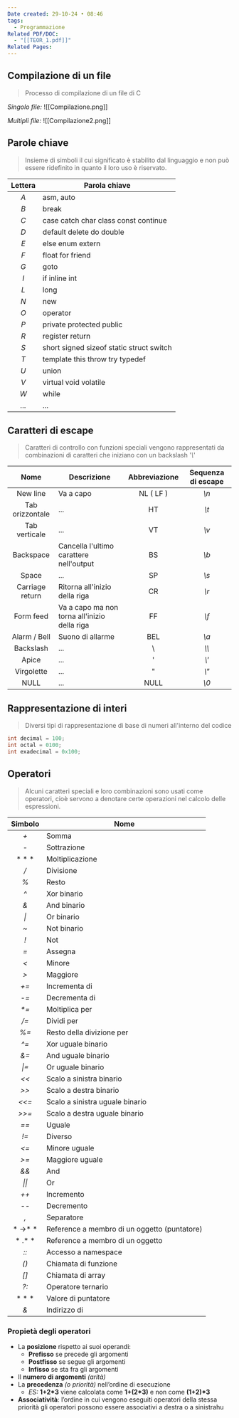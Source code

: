 ```yaml
---
Date created: 29-10-24 • 08:46
tags:
  - Programmazione
Related PDF/DOC:
  - "[[TEOR_1.pdf]]"
Related Pages:
---
```

## Compilazione di un file
> Processo di compilazione di un file di C

*Singolo file:*
![[Compilazione.png]]


*Multipli file:*
![[Compilazione2.png]]

## Parole chiave
> Insieme di simboli il cui significato è stabilito dal linguaggio e non può essere ridefinito in quanto il loro uso è riservato.

| **Lettera** | Parola chiave                                 |
| :---------: | --------------------------------------------- |
|     *A*     | asm, auto                                     |
|     *B*     | break                                         |
|     *C*     | case catch char class const continue          |
|     *D*     | default delete do double                      |
|     *E*     | else enum extern <br>                         |
|     *F*     | float for friend <br>                         |
|     *G*     | goto <br>                                     |
|     *I*     | if inline int <br>                            |
|     *L*     | long <br>                                     |
|     *N*     | new <br>                                      |
|     *O*     | operator <br>                                 |
|     *P*     | private protected public <br>                 |
|     *R*     | register return <br>                          |
|     *S*     | short signed sizeof static struct switch <br> |
|     *T*     | template this throw try typedef <br>          |
|     *U*     | union <br>                                    |
|     *V*     | virtual void volatile <br>                    |
|     *W*     | while                                         |
|     *...*     | ...                                           |

## Caratteri di escape
> Caratteri di controllo con funzioni speciali vengono rappresentati da combinazioni di caratteri che iniziano con un backslash '*\\*'

|      Nome       | Descrizione                                  | Abbreviazione | **Sequenza di escape** |
| :-------------: | -------------------------------------------- | :-----------: | :--------------------: |
|    New line     | Va a capo                                    |   NL ( LF )   |          *\n*          |
| Tab orizzontale | ...                                          |      HT       |          *\t*          |
|  Tab verticale  | ...                                          |      VT       |          *\v*          |
|    Backspace    | Cancella l'ultimo carattere nell'output      |      BS       |          *\b*          |
|      Space      | ...                                          |      SP       |          *\s*          |
| Carriage return | Ritorna all'inizio della riga                |      CR       |          *\r*          |
|    Form feed    | Va a capo ma non torna all'inizio della riga |      FF       |          *\f*          |
|  Alarm / Bell   | Suono di allarme                             |      BEL      |          *\a*          |
|    Backslash    | ...                                          |       \       |         *\\\\*         |
|      Apice      | ...                                          |       '       |         *\\\'*         |
|   Virgolette    | ...                                          |       "       |         *\\\"*         |
|      NULL       | ...                                          |     NULL      |          *\0*          |

## Rappresentazione di interi
> Diversi tipi di rappresentazione di base di numeri all'interno del codice

```cpp
int decimal = 100;
int octal = 0100;
int exadecimal = 0x100;
```

## Operatori
> Alcuni caratteri speciali e loro combinazioni sono usati come operatori, cioè servono a denotare certe operazioni nel calcolo delle espressioni.

| **Simbolo** | Nome                                         |
| :---------: | -------------------------------------------- |
|     *+*     | Somma                                        |
|     *-*     | Sottrazione                                  |
|   * \* *    | Moltiplicazione                              |
|     */*     | Divisione                                    |
|     *%*     | Resto                                        |
|     *^*     | Xor binario                                  |
|     *&*     | And binario                                  |
|    *\|*     | Or binario                                   |
|     *~*     | Not binario                                  |
|     *!*     | Not                                          |
|     *=*     | Assegna                                      |
|     *<*     | Minore                                       |
|    *\>*     | Maggiore                                     |
|    *+=*     | Incrementa di                                |
|    *-=*     | Decrementa di                                |
|    *\*=*    | Moltiplica per                               |
|    */=*     | Dividi per                                   |
|    *%=*     | Resto della divizione per                    |
|    *^=*     | Xor uguale binario                           |
|    *&=*     | And uguale binario                           |
|    *\|=*    | Or uguale binario                            |
|    *<<*     | Scalo a sinistra binario                     |
|   *\>\>*    | Scalo a destra binario                       |
|    *<<=*    | Scalo a sinistra uguale binario              |
|   *\>\>=*   | Scalo a destra uguale binario                |
|    *==*     | Uguale                                       |
|    *!=*     | Diverso                                      |
|    *<=*     | Minore uguale                                |
|    *\>=*    | Maggiore uguale                              |
|    *&&*     | And                                          |
|   *\|\|*    | Or                                           |
|    *++*     | Incremento                                   |
|    *--*     | Decremento                                   |
|     *,*     | Separatore                                   |
|  * ->\* *   | Reference a membro di un oggetto (puntatore) |
|   * .\* *   | Reference a membro di un oggetto             |
|    *::*     | Accesso a namespace                          |
|    *()*     | Chiamata di funzione                         |
|    *[]*     | Chiamata di array                            |
|    *?:*     | Operatore ternario                           |
|   * \* *    | Valore di puntatore                          |
|     *&*     | Indirizzo di                                 |
### Propietà degli operatori
- La **posizione** rispetto ai suoi operandi: 
	- **Prefisso** se precede gli argomenti 
	- **Postfisso** se segue gli argomenti 
	- **Infisso** se sta fra gli argomenti 
- Il **numero di argomenti** *(arità)* 
- La **precedenza** *(o priorità)* nell’ordine di esecuzione
	- *ES:* 
	  **1+2\*3** viene calcolata come **1+(2\*3)** e non come **(1+2)\*3** 
- **Associatività**: l’ordine in cui vengono eseguiti operatori della stessa priorità gli operatori possono essere associativi a destra o a sinistrahu